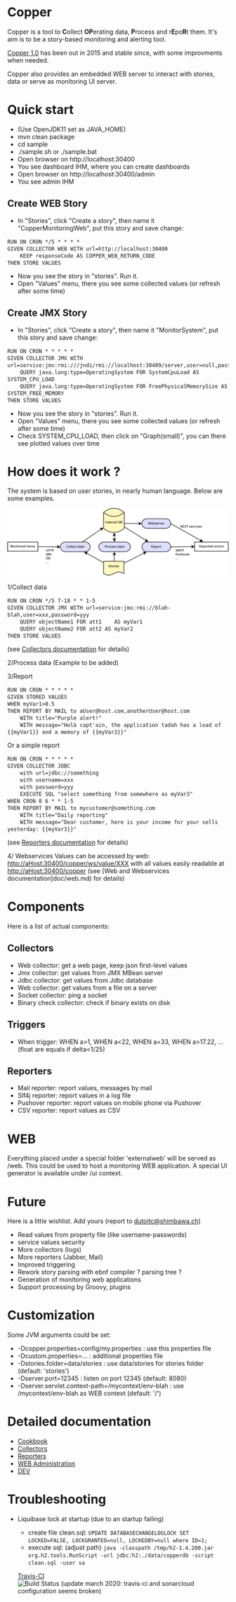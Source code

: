 # Copper
Copper is a tool to **C**ollect **OP**erating data, **P**rocess and r**E**po**R**t them.
It's aim is to be a story-based monitoring and alerting tool.

[Copper 1.0](<https://github.com/dutoitc/copper/releases/tag/v1.0.0>) has been out in 2015 and stable since, with some improvments when needed.

Copper also provides an embedded WEB server to interact with stories, data or serve as monitoring UI server.


# Quick start
* (Use OpenJDK11 set as JAVA_HOME)
* mvn clean package
* cd sample
* ./sample.sh  or ./sample.bat
* Open browser on http://localhost:30400
* You see dashboard IHM, where you can create dashboards
* Open browser on http://localhost:30400/admin
* You see admin IHM

## Create WEB Story
* In "Stories", click "Create a story", then name it "CopperMonitoringWeb", put this story and save change:
```
RUN ON CRON */5 * * * *
GIVEN COLLECTOR WEB WITH url=http://localhost:30400
    KEEP responseCode AS COPPER_WEB_RETURN_CODE
THEN STORE VALUES
```
* Now you see the story in "stories". Run it.
* Open "Values" menu, there you see some collected values (or refresh after some time)


## Create JMX Story
* In "Stories", click "Create a story", then name it "MonitorSystem", put this story and save change:
```
RUN ON CRON * * * * *
GIVEN COLLECTOR JMX WITH url=service:jmx:rmi:///jndi/rmi://localhost:30409/server,user=null,password=null
    QUERY java.lang:type=OperatingSystem FOR SystemCpuLoad AS SYSTEM_CPU_LOAD
    QUERY java.lang:type=OperatingSystem FOR FreePhysicalMemorySize AS SYSTEM_FREE_MEMORY
THEN STORE VALUES

```
* Now you see the story in "stories". Run it.
* Open "Values" menu, there you see some collected values (or refresh after some time)
* Check SYSTEM_CPU_LOAD, then click on "Graph(small)", you can there see plotted values over time



# How does it work ?

The system is based on user stories, in nearly human language. Below are some examples.

![Architecture](doc/archi1.png)


1/Collect data
````
RUN ON CRON */5 7-18 * * 1-5
GIVEN COLLECTOR JMX WITH url=service:jmx:rmi://blah-blah,user=xxx,password=yyy
    QUERY objectName1 FOR att1    AS myVar1
    QUERY objectName2 FOR att2 AS myVar2
THEN STORE VALUES
````
(see [Collectors documentation](doc/collectors.md) for details)

2/Process data
(Example to be added)

3/Report
````
RUN ON CRON * * * * *
GIVEN STORED VALUES
WHEN myVar1>0.5
THEN REPORT BY MAIL to aUser@host.com,anotherUser@host.com
    WITH title="Purple alert!"
    WITH message="Holà capt'ain, the application tadah has a load of {{myVar1}} and a memory of {{myVar2}}"
````

Or a simple report
````
RUN ON CRON * * * * *
GIVEN COLLECTOR JDBC
    with url=jdbc://something
    with username=xxx
    with password=yyy
    EXECUTE SQL "select something from somewhere as myVar3"
WHEN CRON 0 6 * * 1-5
THEN REPORT BY MAIL to mycustomer@something.com
    WITH title="Daily reporting"
    WITH message="Dear customer, here is your income for your sells yesterday: {{myVar3}}"
````

(see [Reporters documentation](doc/reporters.md) for details)


4/ Webservices
Values can be accessed by web: <http://aHost:30400/copper/ws/value/XXX> with all values easily readable at <http://aHost:30400/copper>
(see [Web and Webservices documentation]doc/web.md) for details)




# Components
Here is a list of actual components:

## Collectors
* Web collector: get a web page, keep json first-level values
* Jmx collector: get values from JMX MBean server
* Jdbc collector: get values from Jdbc database
* Web collector: get values from a file on a server
* Socket collector: ping a socket
* Binary check collector: check if binary exists on disk

## Triggers
* When trigger: WHEN a>1, WHEN a<22, WHEN a=33, WHEN a>17.22, ... (float are equals if delta<1/25)

## Reporters
* Mail reporter: report values, messages by mail
* Slf4j reporter: report values in a log file
* Pushover reporter: report values on mobile phone via Pushover
* CSV reporter: report values as CSV

# WEB
Everything placed under a special folder 'externalweb' will be served as /web. This could be used to host a monitoring WEB application.
A special UI generator is available under /ui context.

# Future
Here is a little wishlist. Add yours (report to dutoitc@shimbawa.ch)
* Read values from property file (like username-passwords)
* service values security
* More collectors (logs)
* More reporters (Jabber, Mail)
* Improved triggering
* Rework story parsing with ebnf compiler ? parsing tree ?
* Generation of monitoring web applications
* Support processing by Groovy, plugins

# Customization
Some JVM arguments could be set:
* -Dcopper.properties=config/my.properties : use this properties file
* -Dcustom.properties=... : additional properties file
* -Dstories.folder=data/stories : use data/stories for stories folder (default: 'stories')
* -Dserver.port=12345 : listen on port 12345 (default: 8080)
* -Dserver.servlet.context-path=/mycontext/env-blah : use /mycontext/env-blah as WEB context (default: '/')

# Detailed documentation
* [Cookbook](doc/cookbook.md)
* [Collectors](doc/collectors.md)
* [Reporters](doc/reporters.md)
* [WEB Administration](doc/admin.md)
* [DEV](doc/dev.md)



# Troubleshooting
- Liquibase lock at startup (due to an startup failing)
  - create file clean.sql:
    `UPDATE DATABASECHANGELOGLOCK SET LOCKED=FALSE, LOCKGRANTED=null, LOCKEDBY=null where ID=1;`
  - execute sql: (adjust path)
    `java -classpath /tmp/h2-1.4.200.jar org.h2.tools.RunScript -url jdbc:h2:./data/copperdb -script clean.sql -user sa`
    
  
  [Travis-CI](https://travis-ci.com/github/dutoitc/copper)  
  ![Build Status](https://api.travis-ci.org/dutoitc/copper.svg?branch=master)
(update march 2020: travis-ci and sonarcloud configuration seems broken)  